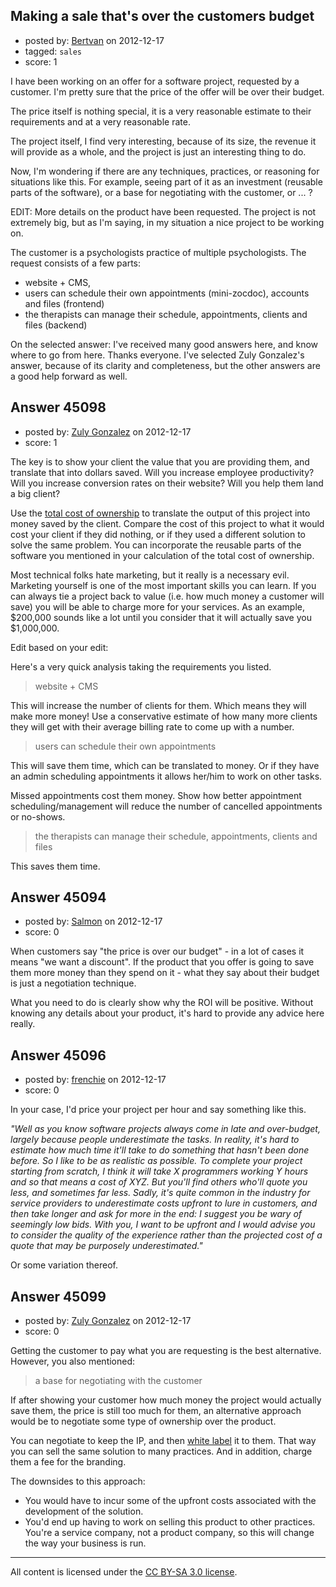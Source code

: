 ## Making a sale that's over the customers budget

- posted by: [Bertvan](https://stackexchange.com/users/-1/22143-bertvan) on 2012-12-17
- tagged: `sales`
- score: 1

I have been working on an offer for a software project, requested by a customer. 
I'm pretty sure that the price of the offer will be over their budget. 

The price itself is nothing special, it is a very reasonable estimate to their requirements and at a very reasonable rate.

The project itself, I find very interesting, because of its size, the revenue it will provide as a whole, and the project is just an interesting thing to do.

Now, I'm wondering if there are any techniques, practices, or reasoning for situations like this. For example, seeing part of it as an investment (reusable parts of the software), or a base for negotiating with the customer, or ... ?

EDIT: More details on the product have been requested. The project is not extremely big, but as I'm saying, in my situation a nice project to be working on.

The customer is a psychologists practice of multiple psychologists. 
The request consists of a few parts: 

- website + CMS, 
- users can schedule their own appointments (mini-zocdoc), accounts and files (frontend)
- the therapists can manage their schedule, appointments, clients and files (backend)

On the selected answer: I've received many good answers here, and know where to go from here. Thanks everyone. I've selected Zuly Gonzalez's answer, because of its clarity and completeness, but the other answers are a good help forward as well.


## Answer 45098

- posted by: [Zuly Gonzalez](https://stackexchange.com/users/-1/2692-zuly-gonzalez) on 2012-12-17
- score: 1

<p>The key is to show your client the value that you are providing them, and translate that into dollars saved. Will you increase employee productivity? Will you increase conversion rates on their website? Will you help them land a big client?</p>

<p>Use the <a href="http://en.wikipedia.org/wiki/Total_cost_of_ownership" rel="nofollow">total cost of ownership</a> to translate the output of this project into money saved by the client. Compare the cost of this project to what it would cost your client if they did nothing, or if they used a different solution to solve the same problem. You can incorporate the reusable parts of the software you mentioned in your calculation of the total cost of ownership.  </p>

<p>Most technical folks hate marketing, but it really is a necessary evil. Marketing yourself is one of the most important skills you can learn. If you can always tie a project back to value (i.e. how much money a customer will save) you will be able to charge more for your services. As an example, $200,000 sounds like a lot until you consider that it will actually save you $1,000,000.</p>

<p>Edit based on your edit:</p>

<p>Here's a very quick analysis taking the requirements you listed.</p>

<blockquote>
  <p>website + CMS</p>
</blockquote>

<p>This will increase the number of clients for them. Which means they will make more money! Use a conservative estimate of how many more clients they will get with their average billing rate to come up with a number.</p>

<blockquote>
  <p>users can schedule their own appointments</p>
</blockquote>

<p>This will save them time, which can be translated to money. Or if they have an admin scheduling appointments it allows her/him to work on other tasks. </p>

<p>Missed appointments cost them money. Show how better appointment scheduling/management will reduce the number of cancelled appointments or no-shows.</p>

<blockquote>
  <p>the therapists can manage their schedule, appointments, clients and files</p>
</blockquote>

<p>This saves them time.</p>



## Answer 45094

- posted by: [Salmon](https://stackexchange.com/users/-1/5445-salmon) on 2012-12-17
- score: 0

When customers say "the price is over our budget" - in a lot of cases it means "we want a discount". If the product that you offer is going to save them more money than they spend on it - what they say about their budget is just a negotiation technique.

What you need to do is clearly show why the ROI will be positive. Without knowing any details about your product, it's hard to provide any advice here really. 


## Answer 45096

- posted by: [frenchie](https://stackexchange.com/users/-1/15155-frenchie) on 2012-12-17
- score: 0

In your case, I'd price your project per hour and say something like this.

*"Well as you know software projects always come in late and over-budget, largely because people underestimate the tasks. In reality, it's hard to estimate how much time it'll take to do something that hasn't been done before. So I like to be as realistic as possible. To complete your project starting from scratch, I think it will take X programmers working Y hours and so that means a cost of XYZ. But you'll find others who'll quote you less, and sometimes far less. Sadly, it's quite common in the industry for service providers to underestimate costs upfront to lure in customers, and then take longer and ask for more in the end: I suggest you be wary of seemingly low bids. With you, I want to be upfront and I would advise you to consider the quality of the experience rather than the projected cost of a quote that may be purposely underestimated."*

Or some variation thereof.


## Answer 45099

- posted by: [Zuly Gonzalez](https://stackexchange.com/users/-1/2692-zuly-gonzalez) on 2012-12-17
- score: 0

<p>Getting the customer to pay what you are requesting is the best alternative. However, you also mentioned:</p>

<blockquote>
  <p>a base for negotiating with the customer</p>
</blockquote>

<p>If after showing your customer how much money the project would actually save them, the price is still too much for them, an alternative approach would be to negotiate some type of ownership over the product.</p>

<p>You can negotiate to keep the IP, and then <a href="http://en.wikipedia.org/wiki/White-label_product" rel="nofollow">white label</a> it to them. That way you can sell the same solution to many practices. And in addition, charge them a fee for the branding.</p>

<p>The downsides to this approach:</p>

<ul>
<li>You would have to incur some of the upfront costs associated with the development of the solution.</li>
<li>You'd end up having to work on selling this product to other practices. You're a service company, not a product company, so this will change the way your business is run. </li>
</ul>




---

All content is licensed under the [CC BY-SA 3.0 license](https://creativecommons.org/licenses/by-sa/3.0/).

